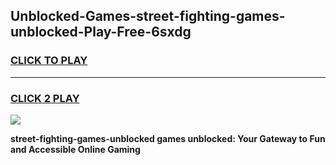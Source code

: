 
## Unblocked-Games-street-fighting-games-unblocked-Play-Free-6sxdg
<h3>
<a href="https://premium76.site?title=street-fighting-games-unblocked&ref=21A">CLICK TO PLAY</a></h3>
<hr>

<h3>
<a href="https://premium76.site?title=street-fighting-games-unblocked&ref=21A">CLICK 2 PLAY</a>
  
</h3>

<a href="https://premium76.site?title=street-fighting-games-unblocked&ref=21A"><img src="https://clearcache.store/games.png"></a>


**street-fighting-games-unblocked games unblocked: Your Gateway to Fun and Accessible Online Gaming**
